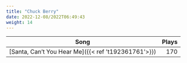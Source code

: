 ```yaml
---
title: "Chuck Berry"
date: 2022-12-08/2022T06:49:43
weight: 14
---
```




 Song | Plays 
----- | -----:
[Santa, Can’t You Hear Me]({{< ref 't192361761'>}}) | 170

